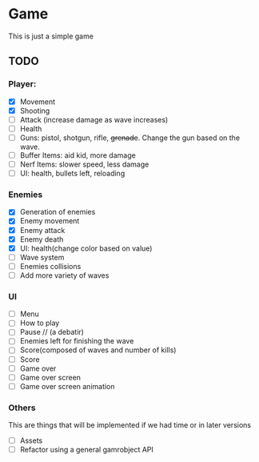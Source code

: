 # Game

This is just a simple game

## TODO

### Player:

-   [x] Movement
-   [x] Shooting
-   [ ] Attack (increase damage as wave increases)
-   [ ] Health
-   [ ] Guns: pistol, shotgun, rifle, ~~grenade~~. Change the gun based on the wave.
-   [ ] Buffer Items: aid kid, more damage
-   [ ] Nerf Items: slower speed, less damage
-   [ ] UI: health, bullets left, reloading

### Enemies

-   [x] Generation of enemies
-   [x] Enemy movement
-   [x] Enemy attack
-   [x] Enemy death
-   [x] UI: health(change color based on value)
-   [ ] Wave system
-   [ ] Enemies collisions
-   [ ] Add more variety of waves

### UI

-   [ ] Menu
-   [ ] How to play
-   [ ] Pause // (a debatir)
-   [ ] Enemies left for finishing the wave
-   [ ] Score(composed of waves and number of kills)
-   [ ] Score
-   [ ] Game over
-   [ ] Game over screen
-   [ ] Game over screen animation

### Others

This are things that will be implemented if we had time or in later versions

-   [ ] Assets
-   [ ] Refactor using a general gamrobject API
